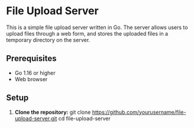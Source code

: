 # File Upload Server

This is a simple file upload server written in Go. The server allows users to upload files through a web form, and stores the uploaded files in a temporary directory on the server.

## Prerequisites

- Go 1.16 or higher
- Web browser

## Setup

1. **Clone the repository:**
   git clone https://github.com/yourusername/file-upload-server.git
   cd file-upload-server
